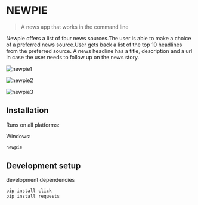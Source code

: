 # NEWPIE
> A news app that works in the command line



Newpie offers a list of four news sources.The user is able to make a choice of a preferred news source.User gets back a list of the top 10 headlines from the preferred source. A news headline has a title, description and a url in case the user needs to follow up on the news story.

![newpie1](https://user-images.githubusercontent.com/39797444/48835411-1e592680-ed91-11e8-8fe6-96b96eac5eaf.jpg)

![newpie2](https://user-images.githubusercontent.com/39797444/48835452-392b9b00-ed91-11e8-8daf-0bdb20bb035d.jpg)

![newpie3](https://user-images.githubusercontent.com/39797444/48835484-4a74a780-ed91-11e8-9b35-b0c6b96a1f35.jpg)

## Installation

Runs on all platforms:

Windows:

```sh
newpie
```


## Development setup

 development dependencies 

```sh
pip install click
pip install requests
```

